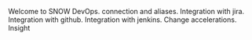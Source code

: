 Welcome to SNOW DevOps.
connection and aliases.
Integration with jira.
Integration with github.
Integration with jenkins.
Change accelerations.
Insight
